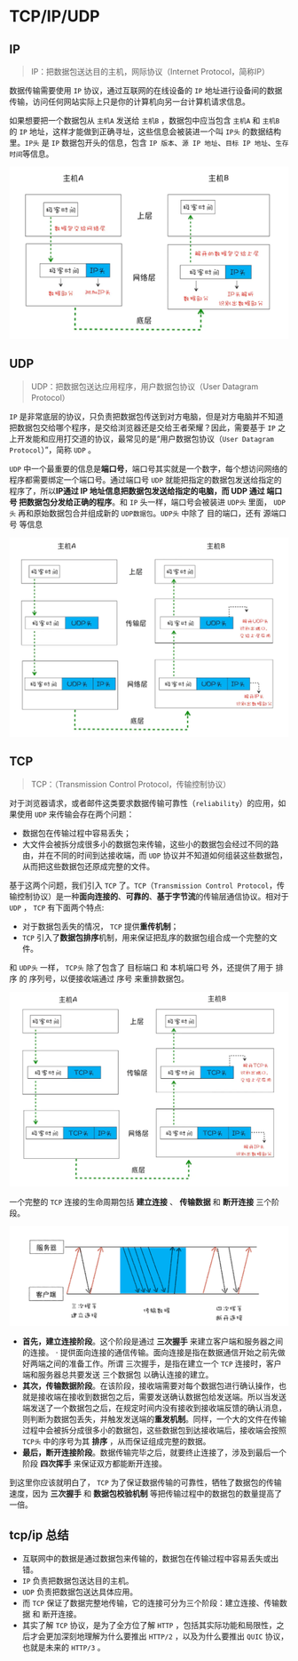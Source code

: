 # TCP/IP/UDP

## IP

> IP：把数据包送达目的主机，网际协议（Internet Protocol，简称IP）

数据传输需要使用 `IP` 协议，通过互联网的在线设备的 `IP` 地址进行设备间的数据传输，访问任何网站实际上只是你的计算机向另一台计算机请求信息。

如果想要把一个数据包从 `主机A` 发送给 `主机B` ，数据包中应当包含 `主机A` 和 `主机B` 的 `IP` 地址，这样才能做到正确寻址，这些信息会被装进一个叫 `IP头` 的数据结构里。`IP头` 是 `IP` 数据包开头的信息，包含 `IP 版本`、`源 IP 地址`、`目标 IP 地址`、`生存时间`等信息。

![ip](./images/ip.webp)



## UDP

> UDP：把数据包送达应用程序，用户数据包协议（User Datagram Protocol）

`IP` 是非常底层的协议，只负责把数据包传送到对方电脑，但是对方电脑并不知道把数据包交给哪个程序，是交给浏览器还是交给王者荣耀？因此，需要基于 `IP` 之上开发能和应用打交道的协议，最常见的是“用户数据包协议（`User Datagram Protocol`）”，简称 `UDP` 。

`UDP` 中一个最重要的信息是**端口号**，端口号其实就是一个数字，每个想访问网络的程序都需要绑定一个端口号。通过端口号 `UDP` 就能把指定的数据包发送给指定的程序了，所以**IP通过 IP 地址信息把数据包发送给指定的电脑，而 UDP 通过 端口号 把数据包分发给正确的程序**。和 `IP` 头一样，端口号会被装进 `UDP头` 里面， `UDP头` 再和原始数据包合并组成新的 `UDP数据包`。`UDP头` 中除了 目的端口，还有 源端口号 等信息

![udp](./images/udp.webp)



## TCP

> TCP：（Transmission Control Protocol，传输控制协议）

对于浏览器请求，或者邮件这类要求数据传输可靠性（`reliability`）的应用，如果使用 `UDP` 来传输会存在两个问题：

- 数据包在传输过程中容易丢失；
- 大文件会被拆分成很多小的数据包来传输，这些小的数据包会经过不同的路由，并在不同的时间到达接收端，而 `UDP` 协议并不知道如何组装这些数据包，从而把这些数据包还原成完整的文件。

基于这两个问题，我们引入 `TCP` 了。`TCP`（`Transmission Control Protocol`，传输控制协议）是一种**面向连接的**、**可靠的**、**基于字节流**的传输层通信协议。相对于 `UDP` ， `TCP` 有下面两个特点:

- 对于数据包丢失的情况， `TCP` 提供**重传机制**；
- `TCP` 引入了**数据包排序**机制，用来保证把乱序的数据包组合成一个完整的文件。

和 `UDP头` 一样， `TCP头` 除了包含了 目标端口 和 本机端口号 外，还提供了用于 排序 的 序列号，以便接收端通过 序号 来重排数据包。

![http](./images/http.webp)



一个完整的 `TCP` 连接的生命周期包括 **建立连接** 、 **传输数据** 和 **断开连接** 三个阶段。

![link](./images/link.webp)

- **首先，建立连接阶段**。这个阶段是通过 **三次握手** 来建立客户端和服务器之间的连接。 · 提供面向连接的通信传输。面向连接是指在数据通信开始之前先做好两端之间的准备工作。所谓 三次握手，是指在建立一个 `TCP` 连接时，客户端和服务器总共要发送 三个数据包 以确认连接的建立。
- **其次，传输数据阶段**。在该阶段，接收端需要对每个数据包进行确认操作，也就是接收端在接收到数据包之后，需要发送确认数据包给发送端。所以当发送端发送了一个数据包之后，在规定时间内没有接收到接收端反馈的确认消息，则判断为数据包丢失，并触发发送端的**重发机制**。同样，一个大的文件在传输过程中会被拆分成很多小的数据包，这些数据包到达接收端后，接收端会按照 `TCP头` 中的序号为其 **排序** ，从而保证组成完整的数据。
- **最后，断开连接阶段**。数据传输完毕之后，就要终止连接了，涉及到最后一个阶段 **四次挥手** 来保证双方都能断开连接。

到这里你应该就明白了， `TCP` 为了保证数据传输的可靠性，牺牲了数据包的传输速度，因为 **三次握手** 和 **数据包校验机制** 等把传输过程中的数据包的数量提高了一倍。

## tcp/ip 总结

- 互联网中的数据是通过数据包来传输的，数据包在传输过程中容易丢失或出错。
- `IP` 负责把数据包送达目的主机。
- `UDP` 负责把数据包送达具体应用。
- 而 `TCP` 保证了数据完整地传输，它的连接可分为三个阶段：建立连接、传输数据 和 断开连接。
- 其实了解 `TCP` 协议，是为了全方位了解 `HTTP` ，包括其实际功能和局限性，之后才会更加深刻地理解为什么要推出 `HTTP/2` ，以及为什么要推出 `QUIC` 协议，也就是未来的 `HTTP/3` 。

